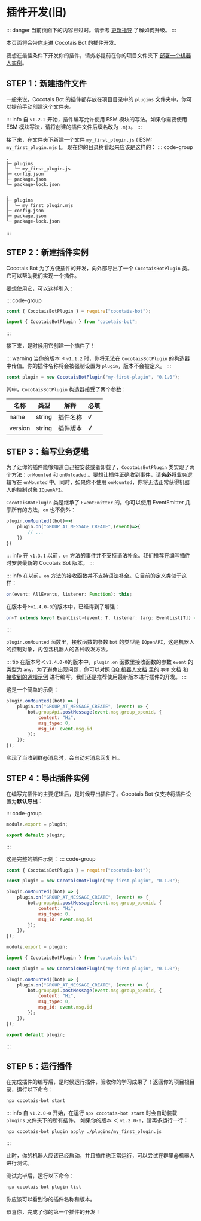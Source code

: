 # 插件开发(旧) <Badge type="danger" text="Deprecated" />

::: danger
当前页面下的内容已过时。请参考 [更新指导](../upgrade-guide) 了解如何升级。
:::

本页面将会带你走进 Cocotais Bot 的插件开发。

要想在最佳条件下开发你的插件，请务必提前在你的项目文件夹下 [部署一个机器人实例](/starter/quickstart)。

## STEP 1：新建插件文件

一般来说，Cocotais Bot 的插件都存放在项目目录中的 `plugins` 文件夹中，你可以提前手动创建这个文件夹。

::: info
自 `v1.2.2` 开始，插件编写允许使用 ESM 模块的写法。如果你需要使用 ESM 模块写法，请将创建的插件文件后缀名改为 `.mjs`。
:::

接下来，在文件夹下新建一个文件 `my_first_plugin.js` ( ESM: `my_first_plugin.mjs` )。
现在你的目录树看起来应该是这样的：
::: code-group

```[Common JS]
.
├─ plugins
│  └─ my_first_plugin.js
├─ config.json
├─ package.json
└─ package-lock.json
```

```[ES Module]
.
├─ plugins
│  └─ my_first_plugin.mjs
├─ config.json
├─ package.json
└─ package-lock.json
```

:::

## STEP 2：新建插件实例

Cocotais Bot 为了方便插件的开发，向外部导出了一个 `CocotaisBotPlugin` 类。它可以帮助我们实现一个插件。

要想使用它，可以这样引入：

::: code-group

```js [Common JS]
const { CocotaisBotPlugin } = require("cocotais-bot");
```

```js [ES Module]
import { CocotaisBotPlugin } from "cocotais-bot";
```

:::

接下来，是时候用它创建一个插件了！

::: warning
当你的版本 ≤ `v1.1.2` 时，你将无法在 `CocotaisBotPlugin` 的构造器中传值。你的插件名称将会被强制设置为 `plugin`，版本不会被定义。
:::

```js
const plugin = new CocotaisBotPlugin("my-first-plugin", "0.1.0");
```

其中，`CocotaisBotPlugin` 构造器接受了两个参数：

| 名称    | 类型   | 解释     | 必填 |
| ------- | ------ | -------- | ---- |
| name    | string | 插件名称 | √    |
| version | string | 插件版本 | √    |

## STEP 3：编写业务逻辑

为了让你的插件能够知道自己被安装或者卸载了，`CocotaisBotPlugin` 类实现了两个方法：`onMounted` 和 `onUnloaded` 。要想让插件正确收到事件，请**务必**将业务逻辑写在 `onMounted` 中。同时，如果你不使用 `onMounted`，你将无法正常获得机器人的控制对象 `IOpenAPI`。

`CocotaisBotPlugin` 类是继承了 `EventEmitter` 的。你可以使用 EventEmitter 几乎所有的方法，`on` 也不例外：

```js
plugin.onMounted((bot)=>{
    plugin.on("GROUP_AT_MESSAGE_CREATE",(event)=>{
        // ...
    })
})
```

::: info
在 `v1.3.1` 以前，`on` 方法的事件并不支持语法补全。我们推荐在编写插件时安装最新的 Cocotais Bot 版本。
:::

::: info
在以前，`on` 方法的接收函数并不支持语法补全。它目前的定义类似于这样：

```ts
on(event: AllEvents, listener: Function): this;
```

在版本号≥`v1.4.0-0`的版本中，已经得到了增强：

```ts
on<T extends keyof EventList>(event: T, listener: (arg: EventList[T]) => void): this;
```

:::

`plugin.onMounted` 函数里，接收函数的参数 `bot` 的类型是 `IOpenAPI`，这是机器人的控制对象，内包含机器人的各种收发方法。

::: tip
在版本号＜`v1.4.0-0`的版本中，`plugin.on` 函数里接收函数的参数 `event` 的类型为 `any`，为了避免出现问题，你可以对照 [QQ 机器人文档](https://bot.q.qq.com/wiki/develop/api-v2/) 里的 `事件` 文档 和 [接收到的通知示例](https://bot.q.qq.com/wiki/develop/nodesdk/wss/model.html#%E6%8E%A5%E6%94%B6%E5%88%B0%E7%9A%84%E9%80%9A%E7%9F%A5%E7%A4%BA%E4%BE%8B) 进行编写。我们还是推荐使用最新版本进行插件的开发。
:::

这是一个简单的示例：

```js
plugin.onMounted((bot) => {
    plugin.on("GROUP_AT_MESSAGE_CREATE", (event) => {
        bot.groupApi.postMessage(event.msg.group_openid, {
            content: "Hi",
            msg_type: 0,
            msg_id: event.msg.id
        });
    });
});
```

实现了当收到群@消息时，会自动对消息回复 Hi。

## STEP 4：导出插件实例

在编写完插件的主要逻辑后，是时候导出插件了。Cocotais Bot 仅支持将插件设置为**默认导出**：

::: code-group

```js [Common JS]
module.export = plugin;
```

```js [ES Module]
export default plugin;
```

:::

这是完整的插件示例：
::: code-group

```js [Common JS]
const { CocotaisBotPlugin } = require("cocotais-bot");

const plugin = new CocotaisBotPlugin("my-first-plugin", "0.1.0");

plugin.onMounted((bot) => {
    plugin.on("GROUP_AT_MESSAGE_CREATE", (event) => {
        bot.groupApi.postMessage(event.msg.group_openid, {
            content: "Hi",
            msg_type: 0,
            msg_id: event.msg.id
        });
    });
});

module.export = plugin;
```

```js [ES Module]
import { CocotaisBotPlugin } from "cocotais-bot";

const plugin = new CocotaisBotPlugin("my-first-plugin", "0.1.0");

plugin.onMounted((bot) => {
    plugin.on("GROUP_AT_MESSAGE_CREATE", (event) => {
        bot.groupApi.postMessage(event.msg.group_openid, {
            content: "Hi",
            msg_type: 0,
            msg_id: event.msg.id
        });
    });
});

export default plugin;
```

:::

## STEP 5：运行插件

在完成插件的编写后，是时候运行插件，验收你的学习成果了！返回你的项目根目录，运行以下命令：

```bash
npx cocotais-bot start
```

::: info
自 `v1.2.0-0` 开始，在运行 `npx cocotais-bot start` 时会自动装载 `plugins` 文件夹下的所有插件。
如果你的版本 ＜ `v1.2.0-0`，请再多运行一行：

```bash
npx cocotais-bot plugin apply ./plugins/my_first_plugin.js
```

:::

此时，你的机器人应该已经启动，并且插件也正常运行，可以尝试在群里@机器人进行测试。

测试完毕后，运行以下命令：

```bash
npx cocotais-bot plugin list
```

你应该可以看到你的插件名称和版本。

恭喜你，完成了你的第一个插件的开发！
